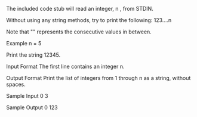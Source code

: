 The included code stub will read an integer, n , from STDIN.

Without using any string methods, try to print the following:
123....n

Note that "" represents the consecutive values in between.

Example
n = 5

Print the string 12345.

Input Format
The first line contains an integer n.

Output Format
Print the list of integers from 1 through n as a string, without spaces.

Sample Input 0
3

Sample Output 0
123
